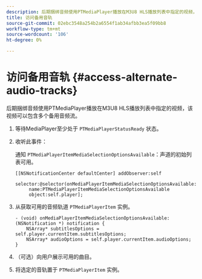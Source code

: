 ```yaml
---
description: 后期捆绑音频使用PTMediaPlayer播放在M3U8 HLS播放列表中指定的视频，该视频可以包含多个备用音频流。
title: 访问备用音轨
source-git-commit: 02ebc3548a254b2a6554f1ab34afbb3ea5f09bb8
workflow-type: tm+mt
source-wordcount: '106'
ht-degree: 0%

---
```


# 访问备用音轨 {#access-alternate-audio-tracks}

后期捆绑音频使用PTMediaPlayer播放在M3U8 HLS播放列表中指定的视频，该视频可以包含多个备用音频流。

1. 等待MediaPlayer至少处于 `PTMediaPlayerStatusReady` 状态。
1. 收听此事件：

   通知 `PTMediaPlayerItemMediaSelectionOptionsAvailable`：声道的初始列表可用。

   ```
   [[NSNotificationCenter defaultCenter] addObserver:self 
        selector:@selector(onMediaPlayerItemMediaSelectionOptionsAvailable:) 
        name:PTMediaPlayerItemMediaSelectionOptionsAvailable  
        object:self.player];
   ```

1. 从获取可用的音频轨道 `PTMediaPlayerItem` 实例。

   ```
   - (void) onMediaPlayerItemMediaSelectionOptionsAvailable:(NSNotification *) notification { 
       NSArray* subtitlesOptions = self.player.currentItem.subtitlesOptions; 
       NSArray* audioOptions = self.player.currentItem.audioOptions; 
   }
   ```

1. （可选）向用户展示可用的曲目。
1. 将选定的音轨置于 `PTMediaPlayerItem` 实例。
